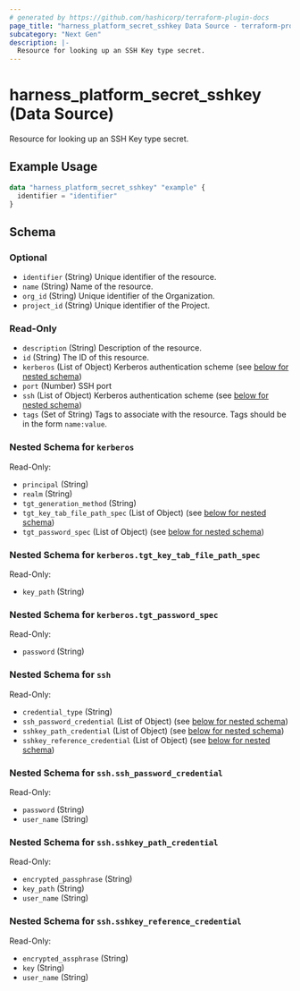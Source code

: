 ```yaml
---
# generated by https://github.com/hashicorp/terraform-plugin-docs
page_title: "harness_platform_secret_sshkey Data Source - terraform-provider-harness"
subcategory: "Next Gen"
description: |-
  Resource for looking up an SSH Key type secret.
---
```


# harness_platform_secret_sshkey (Data Source)

Resource for looking up an SSH Key type secret.

## Example Usage

```terraform
data "harness_platform_secret_sshkey" "example" {
  identifier = "identifier"
}
```

<!-- schema generated by tfplugindocs -->
## Schema

### Optional

- `identifier` (String) Unique identifier of the resource.
- `name` (String) Name of the resource.
- `org_id` (String) Unique identifier of the Organization.
- `project_id` (String) Unique identifier of the Project.

### Read-Only

- `description` (String) Description of the resource.
- `id` (String) The ID of this resource.
- `kerberos` (List of Object) Kerberos authentication scheme (see [below for nested schema](#nestedatt--kerberos))
- `port` (Number) SSH port
- `ssh` (List of Object) Kerberos authentication scheme (see [below for nested schema](#nestedatt--ssh))
- `tags` (Set of String) Tags to associate with the resource. Tags should be in the form `name:value`.

<a id="nestedatt--kerberos"></a>
### Nested Schema for `kerberos`

Read-Only:

- `principal` (String)
- `realm` (String)
- `tgt_generation_method` (String)
- `tgt_key_tab_file_path_spec` (List of Object) (see [below for nested schema](#nestedobjatt--kerberos--tgt_key_tab_file_path_spec))
- `tgt_password_spec` (List of Object) (see [below for nested schema](#nestedobjatt--kerberos--tgt_password_spec))

<a id="nestedobjatt--kerberos--tgt_key_tab_file_path_spec"></a>
### Nested Schema for `kerberos.tgt_key_tab_file_path_spec`

Read-Only:

- `key_path` (String)


<a id="nestedobjatt--kerberos--tgt_password_spec"></a>
### Nested Schema for `kerberos.tgt_password_spec`

Read-Only:

- `password` (String)



<a id="nestedatt--ssh"></a>
### Nested Schema for `ssh`

Read-Only:

- `credential_type` (String)
- `ssh_password_credential` (List of Object) (see [below for nested schema](#nestedobjatt--ssh--ssh_password_credential))
- `sshkey_path_credential` (List of Object) (see [below for nested schema](#nestedobjatt--ssh--sshkey_path_credential))
- `sshkey_reference_credential` (List of Object) (see [below for nested schema](#nestedobjatt--ssh--sshkey_reference_credential))

<a id="nestedobjatt--ssh--ssh_password_credential"></a>
### Nested Schema for `ssh.ssh_password_credential`

Read-Only:

- `password` (String)
- `user_name` (String)


<a id="nestedobjatt--ssh--sshkey_path_credential"></a>
### Nested Schema for `ssh.sshkey_path_credential`

Read-Only:

- `encrypted_passphrase` (String)
- `key_path` (String)
- `user_name` (String)


<a id="nestedobjatt--ssh--sshkey_reference_credential"></a>
### Nested Schema for `ssh.sshkey_reference_credential`

Read-Only:

- `encrypted_assphrase` (String)
- `key` (String)
- `user_name` (String)


